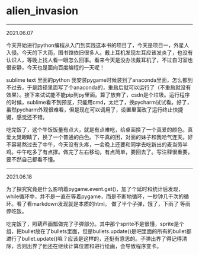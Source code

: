 # alien_invasion

---
2021.06.07 

今天开始进行python编程从入门到实践这本书的项目了，今天是项目一，外星人入侵。今天的下大雨，图书馆依旧很多人。戴上耳机发现左耳应该发炎了，也没有认识人，等晚上找人看一眼怎么回事。看来今天是没办法戴耳机了，不过自习室也很安静，今天也是面向百度编程的一天呢！

sublime text 里面的python 我安装pygame时候装到了anaconda里面，怎么都到不过去，于是路径里面写了个anaconda的，重启后就可以运行了（不重启就没有效果）。接下来试试能不能pip到py里面。算了放弃了，csdn是个垃圾。运行程序的时候，sublime看不到预览，只能用cmd，太烂了，换pycharm试试看。好了，虽然pycharm外观很难看，但是现在可以调用了，设置里面改了运行终止快捷键，感觉还不错。

吃完饭了，这个午饭饭量有点大，就是有点难吃，给桌面换了一个真爱的颜色。真爱太晃眼睛了，换了一个普通的白色。下午真的困，对面的妹子和我哈气连天。好不容易熬过去了中午，今天没有头疼，一会晚上还要和同学去吃新出的麦当劳半鸡。中午吃多了有点撑。做完了左右移动，有点简单，要回去了。写注释很重要，要不然自己都看不懂。

---
2021.06.18

为了探究究竟是什么影响着pygame.event.get()，加了个延时和统计后发现，while循环中，并不是一直在等着pygame，而是不断地循环，一秒钟几千次的循环。看了看markdown发现就是本质的html。
做了半个子弹，饿了，下雨了 等雨停吃饭。

吃完饭了，照葫芦画瓢做完了子弹部分。其中那个sprite不是很懂，sprite是个组，把bullet放在了bullets里面，但是bullets.update()是吧里面的所有的bullet都进行了bullet.update()嘛？应该是这样的，还挺有意思的。子弹出界了得记得清除，否则出界了他还在继续计算位置和进行绘画，会导致程序变卡。